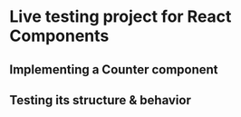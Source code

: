 # Live testing project for React Components

## Implementing a Counter component
## Testing its structure & behavior